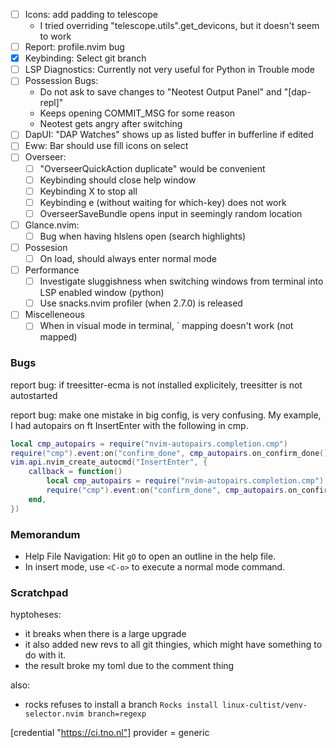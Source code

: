 
- [ ] Icons: add padding to telescope
    - I tried overriding "telescope.utils".get_devicons, but it doesn't seem to work
- [ ] Report: profile.nvim bug
- [x] Keybinding: Select git branch
- [ ] LSP Diagnostics: Currently not very useful for Python in Trouble mode
- [ ] Possession Bugs: 
    - Do not ask to save changes to "Neotest Output Panel" and "[dap-repl]"
    - Keeps opening COMMIT_MSG for some reason
    - Neotest gets angry after switching
- [ ] DapUI: "DAP Watches" shows up as listed buffer in bufferline if edited
- [ ] Eww: Bar should use fill icons on select
- [ ] Overseer: 
    - [ ] "OverseerQuickAction duplicate" would be convenient
    - [ ] Keybinding <Esc> should close help window
    - [ ] Keybinding X to stop all
    - [ ] Keybinding <leader>e (without waiting for which-key) does not work
    - [ ] OverseerSaveBundle opens input in seemingly random location
- [ ] Glance.nvim:
    - [ ] Bug when having hlslens open (search highlights)
- [ ] Possesion
    - [ ] On load, should always enter normal mode
- [ ] Performance
    - [ ] Investigate sluggishness when switching windows from terminal into LSP
      enabled window (python)
    - [ ] Use snacks.nvim profiler (when 2.7.0) is released
- [ ] Miscelleneous
    - [ ] When in visual mode in terminal, ` mapping doesn't work (not mapped)

### Bugs

report bug: if treesitter-ecma is not installed explicitely, treesitter is not
autostarted

report bug: make one mistake in big config, is very confusing. My example, I had 
autopairs on ft InsertEnter with the following in cmp.
```lua
local cmp_autopairs = require("nvim-autopairs.completion.cmp")
require("cmp").event:on("confirm_done", cmp_autopairs.on_confirm_done())
vim.api.nvim_create_autocmd("InsertEnter", {
    callback = function()
        local cmp_autopairs = require("nvim-autopairs.completion.cmp")
        require("cmp").event:on("confirm_done", cmp_autopairs.on_confirm_done())
    end,
})
```

### Memorandum
- Help File Navigation: Hit `gO` to open an outline in the help file.
- In insert mode, use `<C-o>` to execute a normal mode command.


### Scratchpad

hyptoheses:
- it breaks when there is a large upgrade 
- it also added new revs to all git thingies, which might have something to do with it.
- the result broke my toml due to the comment thing


also:
- rocks refuses to install a branch
`Rocks install linux-cultist/venv-selector.nvim branch=regexp`


[credential "https://ci.tno.nl"]
	provider = generic
